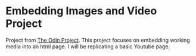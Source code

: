 # Embedding Images and Video Project
Project from [The Odin Project](https://www.theodinproject.com/courses/html5-and-css3/lessons/embedding-images-and-video?ref=lnav#assignment).
This project focuses on embedding working media into an html page. I will be replicating a basic Youtube page.